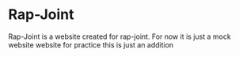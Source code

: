 # Rap-Joint
Rap-Joint is a website created for rap-joint.
For now it is just a mock website website for practice
this is just an addition
